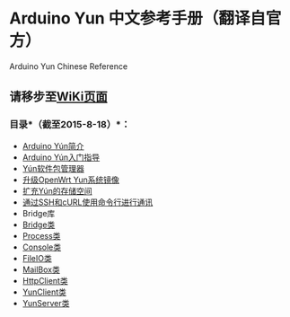 # Arduino Yun 中文参考手册（翻译自官方）
Arduino Yun Chinese Reference
## 请移步至[WiKi页面](https://github.com/ZuChen93/Arduino-Yun-Reference-CN/wiki)

### 目录*（截至2015-8-18）*：
* [Arduino Yún简介](https://github.com/ZuChen93/Arduino-Yun-Reference-CN/wiki/Arduino-Y%C3%BAn)
* [Arduino Yún入门指导](https://github.com/ZuChen93/Arduino-Yun-Reference-CN/wiki/ArduinoYunGuide) 
 * [Yún软件包管理器](https://github.com/ZuChen93/Arduino-Yun-Reference-CN/wiki/YunPackageManager)
 * [升级OpenWrt Yun系统镜像](https://github.com/ZuChen93/Arduino-Yun-Reference-CN/wiki/YunSysupgrade)
 * [扩充Yún的存储空间](https://github.com/ZuChen93/Arduino-Yun-Reference-CN/wiki/ExpandingYunDiskSpace)
 * [通过SSH和cURL使用命令行进行通讯](https://github.com/ZuChen93/Arduino-Yun-Reference-CN/wiki/LinuxCLI)
* Bridge库
 * [Bridge类](https://github.com/ZuChen93/Arduino-Yun-Reference-CN/wiki/YunBridgeConstructor)
 * [Process类](https://github.com/ZuChen93/Arduino-Yun-Reference-CN/wiki/YunProcessConstructor)
 * [Console类](https://github.com/ZuChen93/Arduino-Yun-Reference-CN/wiki/YunConsoleConstructor)
 * [FileIO类](https://github.com/ZuChen93/Arduino-Yun-Reference-CN/wiki/YunFileIOConstructor)
 * [MailBox类](https://github.com/ZuChen93/Arduino-Yun-Reference-CN/wiki/YunMailboxConstructor)
 * [HttpClient类](https://github.com/ZuChen93/Arduino-Yun-Reference-CN/wiki/YunHttpClientConstructor)
 * [YunClient类](https://github.com/ZuChen93/Arduino-Yun-Reference-CN/wiki/YunClientConstructor)
 * [YunServer类](https://github.com/ZuChen93/Arduino-Yun-Reference-CN/wiki/YunServerConstructor)